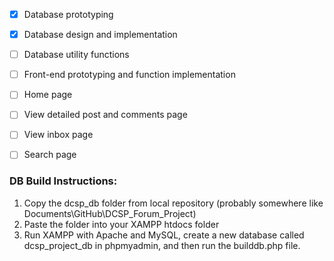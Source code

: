 - [x] Database prototyping
- [x] Database design and implementation 
- [ ] Database utility functions
- [ ] Front-end prototyping and function implementation
- [ ] Home page
- [ ] View detailed post and comments page
- [ ] View inbox page
- [ ] Search page







### DB Build Instructions:

1. Copy the dcsp_db folder from local repository (probably somewhere like Documents\GitHub\DCSP_Forum_Project)
2. Paste the folder into your XAMPP htdocs folder 
3. Run XAMPP with Apache and MySQL, create a new database called dcsp_project_db in phpmyadmin, and then run the builddb.php file.

